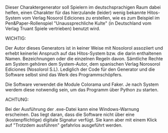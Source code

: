 Dieser Charaktergenerator soll Spielern im deutschsprachigen Raum dabei helfen, einen Charakter für das hierzulande (leider) wenig bekannte Hitos-System vom Verlag Nosorol Ediciones zu erstellen, wie es zum Beispiel im Pen&Paper-Rollenspiel "Unaussprechliche Kulte" (in Deutschland vom Verlag Truant Spiele vertrieben) benutzt wird.

WICHTIG:

Der Autor dieses Generators ist in keiner Weise mit Nosolorol assoziiert und erhebt keinerlei Anspruch auf das Hitos-System bzw. die darin enthaltenen Namen. Bezeichnungen oder die einzelnen Regeln davon. Sämtliche Rechte am System gehören dem System-Autor, dem spanischen Verlag Norosorol Ediciones (Nosolorol S.L).
Lediglich der Code für den Generator und die Software selbst sind das Werk des Programmschöpfers.

Die Software verwendet die Module Colorama und Faker. Je nach System werdem diese notwendig sein, um das Programm über Python zu starten.

ACHTUNG:

Bei der Ausführung der .exe-Datei kann eine Windows-Warnung erscheinen. Das liegt daran, dass die Software nicht über eine (kostenpflichtige) digitale Signatur verfügt. Sie kann aber mit einem Klick auf "Trotzdem ausführen" gefahrlos ausgeführt werden.
